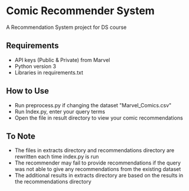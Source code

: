 # Comic Recommender System
A Recommendation System project for DS course

## Requirements
- API keys (Public & Private) from Marvel
- Python version 3
- Libraries in requirements.txt

## How to Use
- Run preprocess.py if changing the dataset "Marvel_Comics.csv"
- Run Index.py, enter your query terms
- Open the file in result directory to view your comic recommendations

## To Note
- The files in extracts directory and recommendations directory are rewritten each time index.py is run
- The recommender may fail to provide recommendations if the query was not able to give any recommendations from the existing dataset
- The additional results in extracts directory are based on the results in the recommendations directory
